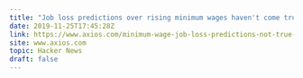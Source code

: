 ```yaml
---
title: "Job loss predictions over rising minimum wages haven't come true"
date: 2019-11-25T17:45:28Z
link: https://www.axios.com/minimum-wage-job-loss-predictions-not-true-dcda5eac-996d-4539-a07e-12933eef4bca.html?utm_medium=RSS&utm_source=hune
site: www.axios.com
topic: Hacker News
draft: false
---
```

